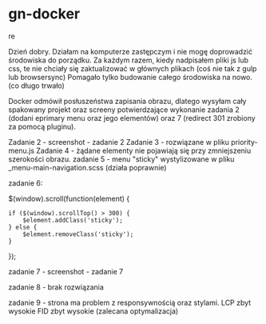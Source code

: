 # gn-docker
re

Dzień dobry. Działam na komputerze zastępczym i nie mogę doprowadzić środowiska do porządku.
Za każdym razem, kiedy nadpisałem pliki js lub css, te nie chciały się zaktualizować w głównych plikach (coś nie tak z gulp lub browsersync) 
Pomagało tylko budowanie całego środowiska na nowo. (co długo trwało) 

Docker odmówił posłuszeństwa zapisania obrazu, dlatego wysyłam cały spakowany projekt oraz screeny potwierdzające wykonanie zadania 2 (dodani eprimary menu oraz jego elementów) 
oraz 7 (redirect 301 zrobiony za pomocą pluginu).

Zadanie 2 - screenshot - zadanie 2 
Zadanie 3 - rozwiązane w pliku priority-menu.js
Zadanie 4 - żądane elementy nie pojawiają się przy zmniejszeniu szerokości obrazu. 
zadanie 5 - menu "sticky" wystylizowane w pliku _menu-main-navigation.scss (działa poprawnie)

zadanie 6: 

$(window).scroll(function(element) {

    if ($(window).scrollTop() > 300) {
        $element.addClass('sticky');
    } else {
        $element.removeClass('sticky');
    }
});

zadanie 7 - screenshot - zadanie 7

zadanie 8 - brak rozwiązania 

zadanie 9 - strona ma problem z responsywnością oraz stylami. LCP zbyt wysokie FID zbyt wysokie (zalecana optymalizacja)




